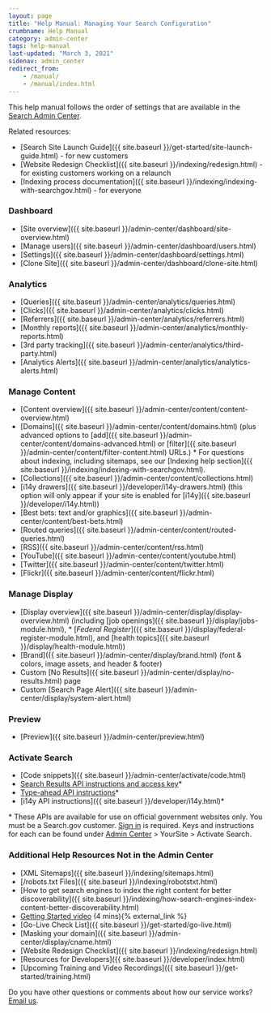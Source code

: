 ```yaml
---
layout: page
title: "Help Manual: Managing Your Search Configuration"
crumbname: Help Manual
category: admin-center
tags: help-manual
last-updated: "March 3, 2021"
sidenav: admin_center
redirect_from:
    - /manual/
    - /manual/index.html
---
```


This help manual follows the order of settings that are available in the [Search Admin Center](https://search.usa.gov/sites).

Related resources:

* [Search Site Launch Guide]({{ site.baseurl }}/get-started/site-launch-guide.html) - for new customers
* [Website Redesign Checklist]({{ site.baseurl }}/indexing/redesign.html) - for existing customers working on a relaunch
* [Indexing process documentation]({{ site.baseurl }}/indexing/indexing-with-searchgov.html) - for everyone


### <i class="icon-dashboard"></i> Dashboard

* [Site overview]({{ site.baseurl }}/admin-center/dashboard/site-overview.html)
* [Manage users]({{ site.baseurl }}/admin-center/dashboard/users.html)
* [Settings]({{ site.baseurl }}/admin-center/dashboard/settings.html)
* [Clone Site]({{ site.baseurl }}/admin-center/dashboard/clone-site.html)

### <i class="icon-bar-chart"></i> Analytics

* [Queries]({{ site.baseurl }}/admin-center/analytics/queries.html)
* [Clicks]({{ site.baseurl }}/admin-center/analytics/clicks.html)
* [Referrers]({{ site.baseurl }}/admin-center/analytics/referrers.html)
* [Monthly reports]({{ site.baseurl }}/admin-center/analytics/monthly-reports.html)
* [3rd party tracking]({{ site.baseurl }}/admin-center/analytics/third-party.html)
* [Analytics Alerts]({{ site.baseurl }}/admin-center/analytics/analytics-alerts.html)

### <i class="icon-file"></i> Manage Content

* [Content overview]({{ site.baseurl }}/admin-center/content/content-overview.html)
* [Domains]({{ site.baseurl }}/admin-center/content/domains.html) (plus advanced options to [add]({{ site.baseurl }}/admin-center/content/domains-advanced.html) or [filter]({{ site.baseurl }}/admin-center/content/filter-content.html) URLs.)
  \* For questions about indexing, including sitemaps, see our [Indexing help section]({{ site.baseurl }}/indexing/indexing-with-searchgov.html).<br>
* [Collections]({{ site.baseurl }}/admin-center/content/collections.html)
* [i14y drawers]({{ site.baseurl }}/developer/i14y-drawers.html) (this option will only appear if your site is enabled for [i14y]({{ site.baseurl }}/developer/i14y.html))
* [Best bets: text and/or graphics]({{ site.baseurl }}/admin-center/content/best-bets.html)
* [Routed queries]({{ site.baseurl }}/admin-center/content/routed-queries.html)
* [RSS]({{ site.baseurl }}/admin-center/content/rss.html)
* [YouTube]({{ site.baseurl }}/admin-center/content/youtube.html)
* [Twitter]({{ site.baseurl }}/admin-center/content/twitter.html)
* [Flickr]({{ site.baseurl }}/admin-center/content/flickr.html)

### <i class="icon-desktop"></i> Manage Display

* [Display overview]({{ site.baseurl }}/admin-center/display/display-overview.html) (including [job openings]({{ site.baseurl }}/display/jobs-module.html), * [*Federal Register*]({{ site.baseurl }}/display/federal-register-module.html), and [health topics]({{ site.baseurl }}/display/health-module.html))
* [Brand]({{ site.baseurl }}/admin-center/display/brand.html) (font & colors, image assets, and header & footer)
* Custom [No Results]({{ site.baseurl }}/admin-center/display/no-results.html) page
* Custom [Search Page Alert]({{ site.baseurl }}/admin-center/display/system-alert.html)

### <i class="icon-eye-open"></i> Preview

* [Preview]({{ site.baseurl }}/admin-center/preview.html)

### <i class="icon-code"></i> Activate Search

* [Code snippets]({{ site.baseurl }}/admin-center/activate/code.html)
* [Search Results API instructions and access key](https://open.gsa.gov/api/searchgov-results/)\*
* [Type-ahead API instructions](https://open.gsa.gov/api/searchgov-suggestions/)\*
* [i14y API instructions]({{ site.baseurl }}/developer/i14y.html)\*

\* These APIs are available for use on official government websites only. You must be a Search.gov customer. [Sign in](https://search.usa.gov/sites) is required. Keys and instructions for each can be found under [Admin Center](https://search.usa.gov/sites) > YourSite > Activate Search.

### Additional Help Resources Not in the Admin Center

* [XML Sitemaps]({{ site.baseurl }}/indexing/sitemaps.html)
* [/robots.txt Files]({{ site.baseurl }}/indexing/robotstxt.html)
* [How to get search engines to index the right content for better discoverability]({{ site.baseurl }}/indexing/how-search-engines-index-content-better-discoverability.html)
* [Getting Started video](https://www.youtube.com/watch?v=TnlpuudK_WY) (4 mins){% external_link %}
* [Go-Live Check List]({{ site.baseurl }}/get-started/go-live.html)
* [Masking your domain]({{ site.baseurl }}/admin-center/display/cname.html)
* [Website Redesign Checklist]({{ site.baseurl }}/indexing/redesign.html)
* [Resources for Developers]({{ site.baseurl }}/developer/index.html)
* [Upcoming Training and Video Recordings]({{ site.baseurl }}/get-started/training.html)

Do you have other questions or comments about how our service works? [Email us](mailto:search@support.digitalgov.gov).
